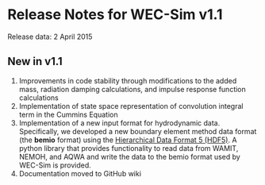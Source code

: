 # Release Notes for WEC-Sim v1.1
Release data: 2 April 2015

## New in v1.1
1. Improvements in code stability through modifications to the added mass, radiation damping calculations, and impulse response function calculations
2. Implementation of state space representation of convolution integral term in the Cummins Equation
3. Implementation of a new input format for hydrodynamic data. Specifically, we developed a new boundary element method data format (the **bemio** format) using the [Hierarchical Data Format 5 (HDF5)](http://www.hdfgroup.org/). A python library that provides functionality to read data from WAMIT, NEMOH, and AQWA and write the data to the bemio format used by WEC-Sim is provided.
4. Documentation moved to GitHub wiki
